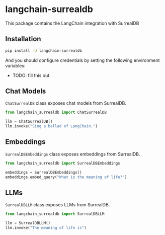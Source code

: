 # langchain-surrealdb

This package contains the LangChain integration with SurrealDB

## Installation

```bash
pip install -U langchain-surrealdb
```

And you should configure credentials by setting the following environment variables:

* TODO: fill this out

## Chat Models

`ChatSurrealDB` class exposes chat models from SurrealDB.

```python
from langchain_surrealdb import ChatSurrealDB

llm = ChatSurrealDB()
llm.invoke("Sing a ballad of LangChain.")
```

## Embeddings

`SurrealDBEmbeddings` class exposes embeddings from SurrealDB.

```python
from langchain_surrealdb import SurrealDBEmbeddings

embeddings = SurrealDBEmbeddings()
embeddings.embed_query("What is the meaning of life?")
```

## LLMs
`SurrealDBLLM` class exposes LLMs from SurrealDB.

```python
from langchain_surrealdb import SurrealDBLLM

llm = SurrealDBLLM()
llm.invoke("The meaning of life is")
```
